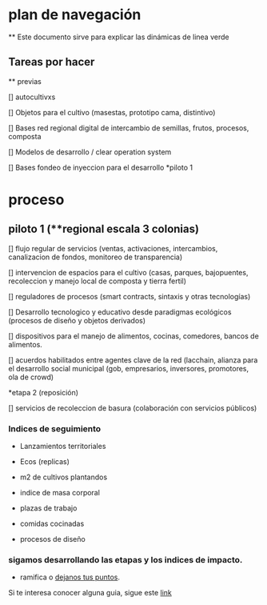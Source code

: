 # plan de navegación

** Este documento sirve para explicar las dinámicas de linea verde


## Tareas por hacer
  
** previas 

[] autocultivxs

[] Objetos para el cultivo (masestas, prototipo cama, distintivo)

[] Bases red regional digital de intercambio de semillas, frutos, procesos, composta

[] Modelos de desarrollo / clear operation system

[] Bases fondeo de inyeccion para el desarrollo *piloto 1

# proceso

## piloto 1 (**regional escala 3 colonias)

[] flujo regular de servicios (ventas, activaciones, intercambios, canalizacion de fondos, monitoreo de transparencia)


[] intervencion de espacios para el cultivo (casas, parques, bajopuentes, recoleccion y manejo local de composta y tierra fertil)

[] reguladores de procesos (smart contracts, sintaxis y otras tecnologías)

[] Desarrollo tecnologico y educativo desde paradigmas ecológicos (procesos de diseño y objetos derivados)

[] dispositivos para el manejo de alimentos, cocinas, comedores, bancos de alimentos.

[] acuerdos habilitados entre agentes clave de la red (lacchain, alianza para el desarrollo social municipal (gob, empresarios, inversores, promotores, ola de crowd)


 *etapa 2 (reposición)

 [] servicios de recoleccion de basura (colaboración con servicios públicos)




### Indices de seguimiento

- Lanzamientos territoriales

- Ecos (replicas)

- m2 de cultivos plantandos

- indice de masa corporal

- plazas de trabajo

- comidas cocinadas

- procesos de diseño


### sigamos desarrollando las etapas y los indices de impacto.
* ramifica o [dejanos tus puntos](https://www.instagram.com/linea.verde.opd/).

Si te interesa conocer alguna guia, sigue este [link](https://www.onu.org.mx/agenda-2030/)
